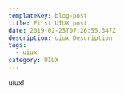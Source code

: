 ```yaml
---
templateKey: blog-post
title: First UIUX post
date: 2019-02-25T07:26:55.347Z
description: uiux Description
tags:
  - uiux
category: UIUX
---
```

uiux!
